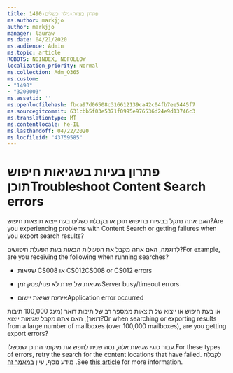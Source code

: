 ```yaml
---
title: 1490-פתרון בעיות-גילוי כשלים
ms.author: markjjo
author: markjjo
manager: lauraw
ms.date: 04/21/2020
ms.audience: Admin
ms.topic: article
ROBOTS: NOINDEX, NOFOLLOW
localization_priority: Normal
ms.collection: Adm_O365
ms.custom:
- "1490"
- "3200003"
ms.assetid: ''
ms.openlocfilehash: fbca97d06508c316612139ca42c04fb7ee5445f7
ms.sourcegitcommit: 631cbb5f03e5371f0995e976536d24e9d13746c3
ms.translationtype: MT
ms.contentlocale: he-IL
ms.lasthandoff: 04/22/2020
ms.locfileid: "43759585"
---
```

# <a name="troubleshoot-content-search-errors"></a><span data-ttu-id="c69e0-102">פתרון בעיות בשגיאות חיפוש תוכן</span><span class="sxs-lookup"><span data-stu-id="c69e0-102">Troubleshoot Content Search errors</span></span>

<span data-ttu-id="c69e0-103">האם אתה נתקל בבעיות בחיפוש תוכן או בקבלת כשלים בעת ייצוא תוצאות חיפוש?</span><span class="sxs-lookup"><span data-stu-id="c69e0-103">Are you experiencing problems with Content Search or getting failures when you export search results?</span></span>

<span data-ttu-id="c69e0-104">לדוגמה, האם אתה מקבל את הפעולות הבאות בעת הפעלת חיפושים?</span><span class="sxs-lookup"><span data-stu-id="c69e0-104">For example, are you receiving the following when running searches?</span></span>

- <span data-ttu-id="c69e0-105">שגיאות CS008 או CS012</span><span class="sxs-lookup"><span data-stu-id="c69e0-105">CS008 or CS012 errors</span></span>

- <span data-ttu-id="c69e0-106">שגיאות של שרת לא פנוי/פסק זמן</span><span class="sxs-lookup"><span data-stu-id="c69e0-106">Server busy/timeout errors</span></span>

- <span data-ttu-id="c69e0-107">אירעה שגיאת יישום</span><span class="sxs-lookup"><span data-stu-id="c69e0-107">Application error occurred</span></span>

<span data-ttu-id="c69e0-108">או בעת חיפוש או ייצוא של תוצאות ממספר רב של תיבות דואר (מעל 100,000 תיבות דואר), האם אתה מקבל שגיאות ייצוא?</span><span class="sxs-lookup"><span data-stu-id="c69e0-108">Or when searching or exporting results from a large number of mailboxes (over 100,000 mailboxes), are you getting export errors?</span></span>

<span data-ttu-id="c69e0-109">עבור סוגי שגיאות אלה, נסה שנית לחפש את מיקומי התוכן שנכשלו.</span><span class="sxs-lookup"><span data-stu-id="c69e0-109">For these types of errors, retry the search for the content locations that have failed.</span></span> <span data-ttu-id="c69e0-110">לקבלת מידע נוסף, עיין [במאמר זה](https://docs.microsoft.com/office365/securitycompliance/retry-failed-content-search) .</span><span class="sxs-lookup"><span data-stu-id="c69e0-110">See  [this article](https://docs.microsoft.com/office365/securitycompliance/retry-failed-content-search) for more information.</span></span>
